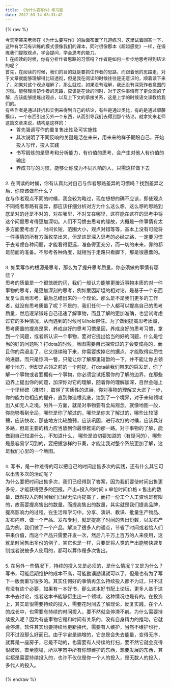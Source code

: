 ```yaml
---
title: 《为什么要写作》练习题
date: 2017-03-14 08:33:42
---
```

{% raw %}
<p style="margin-top:0px;margin-bottom:0px;">今天李笑来老师在《为什么要写作》的后面布置了几道练习，这里试着回答一下，这种有学习有训练的模式很像我们的课本，同时很像那本《超越感觉》一样，在锻炼我们提取观点，学会提问，学会思考的能力。</p>
<p style="margin-top:0px;margin-bottom:0px;"></p>
<p style="margin-top:0px;margin-bottom:0px;">1. 在阅读的时候，你有分析作者思路的习惯吗？作者是如何一步步地思考得到结论的呢？</p>
<p style="margin-top:0px;margin-bottom:0px;">首先，在阅读的时候，我们的目的就是要抓住作者的思路，而跟着他的思路走，对于文章就能够理解得比较透彻，但是我在阅读的时候往往是无意识的，顺着读下来了，如果对这个观点理解了，那么就过，如果没有理解，我还没有深究作者意图的习惯。能够理清楚作者的思路，应该是在读的同时，对于这件事情有了更全面的了解，应该能够提炼出观点，以及上下文的承接关系，这是上学的时候语文课教给我们的。</p>
<p style="margin-top:0px;margin-bottom:0px;"></p>
<p style="margin-top:0px;margin-bottom:0px;">有些作者是通过转折和实例来得到自己的结论，有些是通过类比，有的是通过顺藤摸瓜，一个东西引出另外一个东西，从而引导我们去得到那个结论。就拿笑来老师这篇文章来说，结构是这样的：</p>
<p style="margin-top:0px;margin-bottom:0px;"></p>
<ul style="margin:0px;padding-left:2.13rem;font-family:&quot;Helvetica Neue&quot;;font-size:15px;line-height:24px;widows:1;"><li style="margin:0px;">首先强调写作的重复售出性及可实施性</li>
<li style="margin:0px;">其次说明了不同反响的关键是活在未来，用未来的样子期盼自己，开始投入写作，投入实践</li>
<li style="margin:0px;">书写锻炼的是思考和分析能力，有价值的思考，会产生对他人有价值的输出</li>
<li style="margin:0px;">养成书写的习惯，能够让你成为不同凡响的人，只需这样做下去</li>
</ul>
<div style="margin:0px;font-family:&quot;Helvetica Neue&quot;;font-size:15px;line-height:24px;widows:1;"><br />
</div>
<div style="margin:0px;font-family:&quot;Helvetica Neue&quot;;font-size:15px;line-height:24px;widows:1;">2. 在阅读的时候，你有认真比对自己与作者思路差异的习惯吗？找到差异之后，你应该做些什么？</div>
<div style="margin:0px;font-family:&quot;Helvetica Neue&quot;;font-size:15px;line-height:24px;widows:1;">在与作者观点不同的时候，我会较为略过，现在想想的确不应该，即使观点不同或者思路有差异，都应该仔细分析对方为什么这么想，这么想的思路到底是对的还是不对的，对在哪里，不对又在哪里，这样能在这样的思考中将这个问题思考得更加深切。人们不习惯去思考的缘故，大概是一件事情有太多方面要考虑了，时间长短，范围大小，观点对错等等，基本上没有可能将一件事情的所有方面枚举出来，但是这是深入思考的必经之路，一定要习惯于去考虑各种问题，才能看得更远，准备得更充分，而一切的未来，靠的都是前面的准备。不思考各种角度，就相当于走路只看脚下，那是很愚蠢的。</div>
<div style="margin:0px;font-family:&quot;Helvetica Neue&quot;;font-size:15px;line-height:24px;widows:1;"><br />
</div>
<div style="margin:0px;font-family:&quot;Helvetica Neue&quot;;font-size:15px;line-height:24px;widows:1;">3. 如果写作的根源是思考，那么为了提升思考质量，你必须做的事情有哪些？</div>
<div style="margin:0px;font-family:&quot;Helvetica Neue&quot;;font-size:15px;line-height:24px;widows:1;"><span style="line-height:1.6;">思考的质量是一个很笼统的词，我们一般认为能够更接近事物本质的对一件事物的思考，是更加深刻的思考，例如爱因斯坦的相对论，是基于一个东西反复认真地思考，最后总结出来的一个理论。那么是不是我们更多的工作者，就没有思考质量了呢？不是的，我们任何一个人都可以提高自己的思考质量，然后逐渐锻炼自己迅速了解事物，而且了解的更加准确，也尝试考虑过它的多种情况，从而遇到的时候可以hold得住。为了做到提高思考质量，思考质量的提高是果，养成良好的思考习惯是因，养成良好的思考习惯，拿到一个问题，或者新认识一个事物，要对它提出恰当的好的问题，什么是恰当的好的问题呢？打dota的时候，地图需要自己探索过的才会变成亮的，而且你的兵退走了，它又继续暗下来，你需要拔掉它的据点，才能取得实质性的进展，而只是惊鸿一瞥，只能让你了解那里短暂的一下，并不能让你占领那个地方，但却是占领之前的一个前提。打dota给我们带来的启发是，你了解一个事物或者要拥有一个事物，你必须尝试拓展你的了解的边界，在那些边界上提出你的问题，加深你对它的理解，随着你的理解加深，自然会碰上一个里程碑（推塔），取得了实质性的进展，你对事物的理解又大进了一步，你的能力也相应的提升，直到你追根究底，达到了一个境界，对于未知领域出入如无人之境。另外一方面，就是对事物要有全局观念，就像地图一般，你能够看到全局，哪些是你了解过的，哪些是你未了解过的，哪些比较薄弱，应该快攻，那些地方比较脆弱，应该巩固，进行攻打的时候，应该兵分多路，但是主要的精力应当放到你最想推进的那一路。对于事物的了解，能做到自己知道什么，不知道什么， 哪些是迫切要知道的（有疑问的），哪些是最容易学习到的，要把握怎样的节奏，才能让我对整个系统更加了解，这是我们心里的一个地图。</span></div>
<div style="margin:0px;font-family:&quot;Helvetica Neue&quot;;font-size:15px;line-height:24px;widows:1;"><span style="line-height:1.6;"><br />
</span></div>
<div style="margin:0px;font-family:&quot;Helvetica Neue&quot;;font-size:15px;line-height:24px;widows:1;"><span style="line-height:1.6;">4. 写书，是一种难得的可以把自己的时间出售多次的实践，还有什么其它可以出售多次的活动呢？</span></div>
<div style="margin:0px;font-family:&quot;Helvetica Neue&quot;;font-size:15px;line-height:24px;widows:1;">为什么要把时间出售多次，我们已经得到了答案，因为我们要使时间出售更多份，才能获得更多的回报。产出=投入的时间 x 单位时间价格 x 售出的数量，既然投入的时间我们已经无法再提高了，而打一份工个人工资也是有限的，故而要提高售出的数量。而提高售出的数量，其实就是我们提高品牌，提高影响力的过程。在生活和学习中，分享、演讲、教课、批量生产物品、发布内容、做一个产品、发布专利，就是提高了时间的售出份数，以发布产品为例，我们做了一个产品，解决了很多人的通点，节省了时间或者给人们带来价值，而这个产品只需要开发一次，然后几千万上百万的人来使用，这就是时间售出多份的例子，其它也是一样，只要是将人类的产出能够快速复制或者说被多人使用的，都可以算作是多次售出。</div>
<div style="margin:0px;font-family:&quot;Helvetica Neue&quot;;font-size:15px;line-height:24px;widows:1;"><br />
</div>
<div style="margin:0px;font-family:&quot;Helvetica Neue&quot;;font-size:15px;line-height:24px;widows:1;">5. 在另外一些情况下，持续的投入又是必须的，是什么情况？又是为什么？</div>
<div style="margin:0px;font-family:&quot;Helvetica Neue&quot;;font-size:15px;line-height:24px;widows:1;">写书，可能后期维护的成本不高，可能勘误勘误就可以了，但是也有为了写下一版而重写很多的。其实任何好的事情再怎么持续投入都不为过，只不过有没有这个必要，如果有一本好书，那么这本好书配上论坛，更多人基于这本书去讨论，或者这本书能够衍生出一个领域，这种情况也是有的。在投资上，其实是很需要持续的投入，需要花时间去了解理论，反复实践，在个人的成长中，也需要有持续的时间投入，要不然就会停滞不前。为什么需要持续投入呢？因为有些事物它是和时间有关系的，没有自身精力的推动，它就会停滞，软件其实也要持续地更新换代，需要有人维护，当然不维护也行，只不过没那么好而已。由于宇宙是熵增的，它总是会失去能量，变得无序，就算是一座房子，它是不动的，也需要有人持续的打扫，要不然它就会变得很破败，直至崩塌，所以宇宙中所有你想维护的东西，想要发展的东西，其实都是需要持续投入的，也许不仅仅是你一个人的投入，是无数人的投入，多代人的投入。</div>
<div style="margin:0px;font-family:&quot;Helvetica Neue&quot;;font-size:15px;line-height:24px;widows:1;"><br />
</div>{% endraw %}
